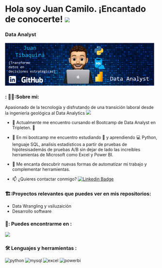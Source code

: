 <h1>
  Hola soy Juan Camilo. ¡Encantado de conocerte!
  <img decoding="async" src="https://media.giphy.com/media/hvRJCLFzcasrR4ia7z/giphy.gif" width="30px"/>
</h1>

### Data Analyst

<div id="header" align="center">
  <img decoding="async" src="Imagen2.png" width="800"/>
</div>

### : 👨‍🔧:Sobre mi: 
Apasionado de la tecnología y disfrutando de una transición laboral desde la ingeniería geológica al Data Analytics <img decoding="async" src="https://media.giphy.com/media/WUlplcMpOCEmTGBtBW/giphy.gif" width="30">

* :telescope: Actualmente me encuentro cursando el Bootcamp de Data Analyst en Tripleten. :muscle:

* :seedling: En mi bootcamp me encuentro estudiando :blue_book: y aprendiendo :computer: Python, lenguaje SQL, analisis estadisticos a partir de pruebas de hipótesisademás de pruebas A/B  sin dejar de lado las increíbles herramientas de Microsoft como Excel y Power BI.

* :heartbeat: Me encanta descubrir nuevas formas de automatizar mi trabajo y complementar herramientas.

* :mailbox: ¿Quieres contactar conmigo? [![Linkedin Badge](https://img.shields.io/badge/-jctibaquiram-blue?style=flat&logo=Linkedin&logoColor=white)](https://www.linkedin.com/in/jctibaquiram/)

### 🏗️:Proyectos relevantes que puedes ver en mis repositorios: 
* Data Wrangling y vsiluzaición
* Desarrollo software


### 🤝: Puedes encontrarme en :
[![](https://img.shields.io/badge/LinkedIn-0077B5?style=for-the-badge&logo=linkedin&logoColor=white)](https://www.linkedin.com/in/jctibaquiram/)


### :hammer_and_wrench: Lenguajes y herramientas :
<div id="header" align="left">
    <img decoding="async" src="https://img.shields.io/badge/Python-3776AB?style=for-the-badge&logo=python&logoColor=white" alt="python"/>
  </a>
    <img decoding="async" src="https://img.shields.io/badge/MySQL-6DB33F?style=for-the-badge&logo=mysql&logoColor=white" alt="mysql"/>
  </a>
 <img decoding="async" src="https://img.shields.io/badge/Microsoft_Excel-217346?style=for-the-badge&logo=microsoft-excel&logoColor=white" alt="excel"/>
  </a>
 <img decoding="async" src="https://img.shields.io/badge/Power_BI-FFBE00?style=for-the-badge&logo=Power-BI&logoColor=white" alt="powerbi"/>
  </a>

</div>
